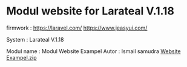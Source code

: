 # Modul website for Larateal V.1.18

firmwork :
https://laravel.com/
https://www.jeasyui.com/

System : Larateal V.1.18

Modul name : Modul Website Exampel
Autor : Ismail samudra
[Website Exampel.zip](https://github.com/laratealcorp/modul_web/files/10972897/Website.Exampel.zip)


